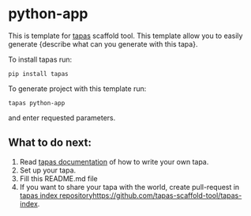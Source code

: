# python-app

This is template for [tapas](https://github.com/tapas-scaffold-tool/tapas) scaffold tool.
This template allow you to easily generate {describe what can you generate with this tapa}.

To install tapas run:

```
pip install tapas
```

To generate project with this template run:

```
tapas python-app
```

and enter requested parameters.


## What to do next:

1. Read [tapas documentation](https://tapas-scaffold-tool.readthedocs.io/en/latest/write-tapa/) of how to write your own tapa.
2. Set up your tapa.
3. Fill this README.md file
4. If you want to share your tapa with the world, create pull-request in [tapas index repository]()https://github.com/tapas-scaffold-tool/tapas-index.

